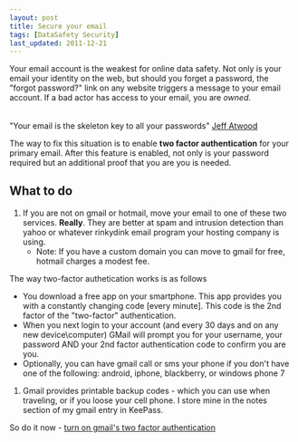 ```yaml
---
layout: post
title: Secure your email
tags: [DataSafety Security]
last_updated: 2011-12-21
---
```


Your email account is the weakest for online data safety. Not only is your email your identity on the web, but should you forget a password, the "forgot password?" link on any website triggers a message to your email account. If a bad actor has access to your email, you are _owned_.

###### 
"Your email is the skeleton key to all your passwords" [Jeff Atwood](https://twitter.com/#!/codinghorror/status/76394112697368576)


The way to fix this situation is to enable **two factor authentication** for your primary email. After this feature is enabled, not only is your password required but an additional proof that you are you is needed. 

## What to do
1. If you are not on gmail or hotmail, move your email to one of these two services. **Really**. They are better at spam and intrusion detection than yahoo or whatever rinkydink email program your hosting company is using. 
	* Note: If you have a custom domain you can move to gmail for free, hotmail charges a modest fee.

The way two-factor authetication works is as follows

* You download a free app on your smartphone. This app provides you with a constantly changing code [every minute]. This code is the 2nd factor of the "two-factor" authentication.
* When you next login to your account (and every 30 days and on any new device\computer) GMail will prompt you for your username, your password AND your 2nd factor authentication code to confirm you are you. 
* Optionally, you can have gmail call or sms your phone if you don't have one of the following: android, iphone, blackberry, or windows phone 7
1. Gmail provides printable backup codes - which you can use when traveling, or if you loose your cell phone. I store mine in the notes section of my gmail entry in KeePass.


So do it now - [turn on gmail's two factor authentication](https://accounts.google.com/SmsAuthConfig?hl=en)

